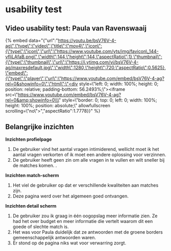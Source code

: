 # usability test

## Video usability test: Paula van Ravenswaaij

{% embed data="{\"url\":\"https://youtu.be/bsV76V-4-ag\",\"type\":\"video\",\"title\":\"mov4\",\"icon\":{\"type\":\"icon\",\"url\":\"https://www.youtube.com/yts/img/favicon\_144-vfliLAfaB.png\",\"width\":144,\"height\":144,\"aspectRatio\":1},\"thumbnail\":{\"type\":\"thumbnail\",\"url\":\"https://i.ytimg.com/vi/bsV76V-4-ag/maxresdefault.jpg\",\"width\":1280,\"height\":720,\"aspectRatio\":0.5625},\"embed\":{\"type\":\"player\",\"url\":\"https://www.youtube.com/embed/bsV76V-4-ag?rel=0&showinfo=0\",\"html\":\"<div style=\\\"left: 0; width: 100%; height: 0; position: relative; padding-bottom: 56.2493%;\\\"><iframe src=\\\"https://www.youtube.com/embed/bsV76V-4-ag?rel=0&amp;showinfo=0\\\" style=\\\"border: 0; top: 0; left: 0; width: 100%; height: 100%; position: absolute;\\\" allowfullscreen scrolling=\\\"no\\\"></iframe></div>\",\"aspectRatio\":1.7778}}" %}

## Belangrijke inzichten

**Inzichten profielpage**

1. De gebruiker vind het aantal vragen intimiderend, wellicht moet ik het aantal vragen verkorten of ik moet een andere oplossing voor verzinnen.
2. De gebruiker heeft geen zin om alle vragen in te vullen en wilt sneller bij de matches komen. . 

**Inzichten match-scherm**

1. Het viel de gebruiker op dat er verschillende kwaliteiten aan matches zijn. 
2. Deze pagina werd over het algemeen goed ontvangen. 

**Inzichten detail scherm**

1. De gebruiker zou ik graag in één oogopslag meer informatie zien. Ze had het over budget en meer informatie die vertelt waarom dit een goede of slechte match is. 
2. Het was voor Paula duidelijk dat ze antwoorden met de groene borders gemeenschappelijk antwoorden waren. 
3. Er stond op de pagina niks wat voor verwarring zorgt. 

